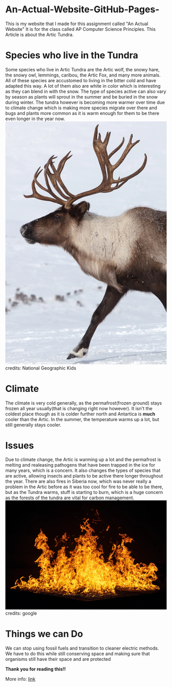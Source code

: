 # An-Actual-Website-GitHub-Pages-
This is my website that I made for this assignment called "An Actual Website" It is for the class called AP Computer Science Principles. This Article is about the Artic Tundra.
# Species who live in the Tundra
Some species who live in Artic Tundra are the Artic wolf, the snowy hare, the snowy owl, lemmings, caribou, the Artic Fox, and many more animals. All of these species are accustomed to living in the bitter cold and have adapted this way. A lot of them also are white in color which is interesting as they can blend in with the snow. The type of species active can also vary by season as plants will sprout in the summer and be buried in the snow during winter. The tundra however is becoming more warmer over time due to climate change which is making more species migrate over there and bugs and plants more common as it is warm enough for them to be there even longer in the year now.
![caribou](caribou.jpg)
credits: National Geographic Kids
# Climate
The climate is very cold generally, as the permafrost(frozen ground) stays frozen all year usually(that is changing right now however). It isn't the coldest place though as it is colder further north and Antartica is **much** cooler than the Artic. In the summer, the temperature warms up a lot, but still generally stays cooler.
# Issues
Due to climate change, the Artic is warming up a lot and the permafrost is melting and realeasing pathogens that have been trapped in the ice for many years, which is a concern. It also changes the types of species that are active, allowing insects and plants to be active there longer throughout the year. There are also fires in Siberia now, which was never really a problem in the Artic before as it was too cool for fire to be able to be there, but as the Tundra warms, stuff is starting to burn, which is a huge concern as the forests of the tundra are vital for carbon management.
![fire](fire.jpg)
credits: google
# Things we can Do
We can stop using fossil fuels and transition to cleaner electric methods. We have to do this while still conserving space and making sure that organisms still have their space and are protected

**Thank you for reading this!!**

More info:
[link](https://www.nationalgeographic.com/environment/article/tundra-biome)


